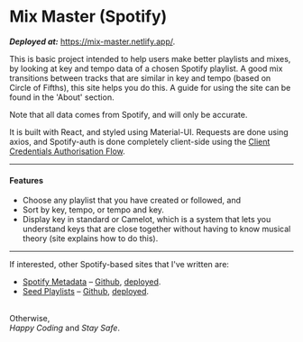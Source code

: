 # Mix Master (Spotify)
<b><i>Deployed at:</i></b> <a href=https://mix-master.netlify.app/ target="_blank">https://mix-master.netlify.app/</a>. <br>

This is basic project intended to help users make better playlists and mixes, by looking at key and tempo data of a chosen Spotify playlist. A good mix transitions between tracks that are similar in key and tempo (based on Circle of Fifths), this site helps you do this. A guide for using the site can be found in the 'About' section. <br>

Note that all data comes from Spotify, and will only be accurate.

It is built with React, and styled using Material-UI. Requests are done using axios, and Spotify-auth is done completely client-side using the <a href="https://developer.spotify.com/documentation/general/guides/authorization-guide/"> Client Credentials Authorisation Flow</a>.

<hr>
<h4>Features</h4>

* Choose any playlist that you have created or followed, and
* Sort by key, tempo, or tempo and key.
* Display key in standard or Camelot, which is a system that lets you understand keys that are close together without having to know musical theory (site explains how to do this).

<hr>

If interested, other Spotify-based sites that I've written are:
* <ins>Spotify Metadata</ins> – <a href=https://github.com/jacobcolyvan/spotify-metadata target="_blank"> Github</a>, <a href=https://spotify-metadata.netlify.app/ target="_blank">deployed</a>.
* <ins>Seed Playlists</ins> – <a href=https://seed-playlists.netlify.app/ target="_blank"> Github</a>, <a href=https://seed-playlists.netlify.app/ target="_blank">deployed</a>.

<br>
Otherwise, <br>
<i>Happy Coding</i> and <i>Stay Safe</i>.

